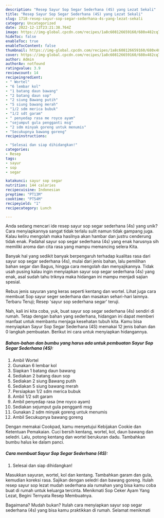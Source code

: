 ```yaml
---
description: "Resep Sayur Sop Segar Sederhana (4S) yang Lezat Sekali"
title: "Resep Sayur Sop Segar Sederhana (4S) yang Lezat Sekali"
slug: 1718-resep-sayur-sop-segar-sederhana-4s-yang-lezat-sekali
category: Uncategorized
date: 2022-12-13T23:21:38.764Z
image: https://img-global.cpcdn.com/recipes/1a8c608126659160/680x482cq70/sayur-sop-segar-sederhana-4s-foto-resep-utama.jpg
hideToc: false
enableToc: true
enableTocContent: false
thumbnail: https://img-global.cpcdn.com/recipes/1a8c608126659160/680x482cq70/sayur-sop-segar-sederhana-4s-foto-resep-utama.jpg
cover: https://img-global.cpcdn.com/recipes/1a8c608126659160/680x482cq70/sayur-sop-segar-sederhana-4s-foto-resep-utama.jpg
author: Admin
authorAv: notfound
ratingvalue: 3.9
reviewcount: 14
recipeingredient:
- " Wortel"
- "6 lembar kol"
- "1 batang daun bawang"
- "2 batang daun sop"
- "2 siung Bawang putih"
- "5 siung bawang merah"
- "1/2 sdm merica bubuk"
- "1/2 sdt garam"
- " penyedap rasa me royco ayam"
- "sejumput gula pengganti msg"
- "2 sdm minyak goreng untuk menumis"
- "Secukupnya bawang goreng"
recipeinstructions:

- "Selesai dan siap dihidangkan!"
categories:
- Resep
tags:
- sayur
- sop
- segar

katakunci: sayur sop segar 
nutrition: 144 calories
recipecuisine: Indonesian
preptime: "PT13M"
cooktime: "PT54M"
recipeyield: "1"
recipecategory: Lunch

---
```





Anda sedang mencari ide resep sayur sop segar sederhana (4s) yang unik? Cara menyiapkannya sangat tidak terlalu sulit namun tidak gampang juga. Kalau keliru mengolah maka hasilnya akan hambar dan justru cenderung tidak enak. Padahal sayur sop segar sederhana (4s) yang enak harusnya sih memiliki aroma dan cita rasa yang mampu memancing selera Kita.





Banyak hal yang sedikit banyak berpengaruh terhadap kualitas rasa dari sayur sop segar sederhana (4s), mulai dari jenis bahan, lalu pemilihan bahan segar dan Bagus, hingga cara mengolah dan menyajikannya. Tidak usah pusing kalau ingin menyiapkan sayur sop segar sederhana (4s) yang enak,      asal sudah tahu triknya maka hidangan ini mampu menjadi sajian spesial.














Rebus jenis sayuran yang keras seperti kentang dan wortel. Lihat juga cara membuat Sop sayur seger sederhana dan masakan sehari-hari lainnya. Terbaru Teruji; Resep &#39;sayur sop sederhana segar&#39; teruji.






Nah, kali ini kita coba, yuk, buat sayur sop segar sederhana (4s) sendiri di rumah. Tetap dengan bahan yang sederhana, hidangan ini dapat memberi manfaat untuk membantu menjaga kesehatan tubuh kita. Kamu bisa menyiapkan Sayur Sop Segar Sederhana (4S) memakai 12 jenis bahan dan 0 langkah pembuatan. Berikut ini cara untuk menyiapkan hidangannya.

<!--inarticleads1-->

##### Bahan-bahan dan bumbu yang harus ada untuk pembuatan Sayur Sop Segar Sederhana (4S):

1. Ambil  Wortel
1. Gunakan 6 lembar kol
1. Siapkan 1 batang daun bawang
1. Sediakan 2 batang daun sop
1. Sediakan 2 siung Bawang putih
1. Sediakan 5 siung bawang merah
1. Persiapkan 1/2 sdm merica bubuk
1. Ambil 1/2 sdt garam
1. Ambil  penyedap rasa (me royco ayam)
1. Sediakan sejumput gula pengganti msg
1. Gunakan 2 sdm minyak goreng untuk menumis
1. Ambil Secukupnya bawang goreng


Dengan memakai Cookpad, kamu menyetujui Kebijakan Cookie dan Ketentuan Pemakaian. Cuci bersih kentang, wortel, kol, daun bawang dan seledri. Lalu, potong kentang dan wortel berukuran dadu. Tambahkan bumbu halus ke dalam panci. 

<!--inarticleads2-->

##### Cara membuat Sayur Sop Segar Sederhana (4S):


1. Selesai dan siap dihidangkan!

Masukkan sayuran, wortel, kol dan kentang. Tambahkan garam dan gula, kemudian koreksi rasa. Sajikan dengan seledri dan bawang goreng. Itulah resep sayur sop lezat mudah sederhana ala rumahan yang bisa kamu coba buat di rumah untuk keluarga tercinta. Menikmati Sop Ceker Ayam Yang Lezat, Begini Ternyata Resep Membuatnya. 

Bagaimana? Mudah bukan? Itulah cara menyiapkan sayur sop segar sederhana (4s) yang bisa kamu praktikkan di rumah. Selamat menikmati
